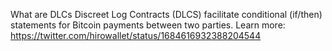 What are DLCs
Discreet Log Contracts (DLCS) facilitate conditional (if/then) statements for Bitcoin payments between two parties. 
Learn more: https://twitter.com/hirowallet/status/1684616932388204544

